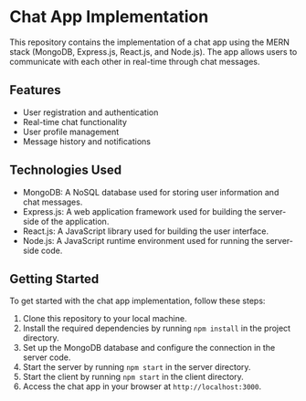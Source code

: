 # Chat App Implementation

This repository contains the implementation of a chat app using the MERN stack (MongoDB, Express.js, React.js, and Node.js). The app allows users to communicate with each other in real-time through chat messages.

## Features

- User registration and authentication
- Real-time chat functionality
- User profile management
- Message history and notifications

## Technologies Used

- MongoDB: A NoSQL database used for storing user information and chat messages.
- Express.js: A web application framework used for building the server-side of the application.
- React.js: A JavaScript library used for building the user interface.
- Node.js: A JavaScript runtime environment used for running the server-side code.

## Getting Started

To get started with the chat app implementation, follow these steps:

1. Clone this repository to your local machine.
2. Install the required dependencies by running `npm install` in the project directory.
3. Set up the MongoDB database and configure the connection in the server code.
4. Start the server by running `npm start` in the server directory.
5. Start the client by running `npm start` in the client directory.
6. Access the chat app in your browser at `http://localhost:3000`.

